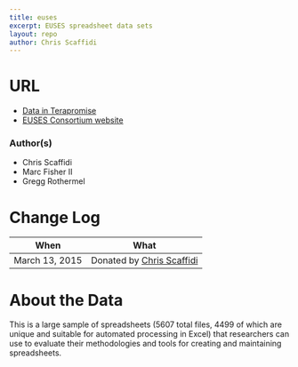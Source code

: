 ```yaml
---
title: euses
excerpt: EUSES spreadsheet data sets
layout: repo
author: Chris Scaffidi
---
```


# URL
  * [Data in Terapromise](https://terapromise.csc.ncsu.edu:8443/svn/repo/spreadsheet/euses)
  * [EUSES Consortium website](http://eusesconsortium.org/)

### Author(s)

 * Chris Scaffidi
 * Marc Fisher II 
 * Gregg Rothermel

# Change Log

When | What
---- | ----
March 13, 2015| Donated by [Chris Scaffidi](/repo/people/data-donors/promise4.html)


# About the Data

This is a large sample of spreadsheets (5607 total files, 4499 of which are unique and suitable 
for automated processing in Excel) that researchers can use to evaluate their methodologies and 
tools for creating and maintaining spreadsheets.



